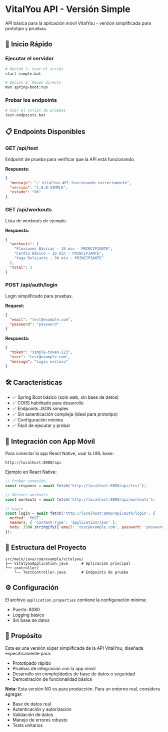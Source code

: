 # VitalYou API - Versión Simple

API básica para la aplicación móvil VitalYou - versión simplificada para prototipo y pruebas.

## 🚀 Inicio Rápido

### Ejecutar el servidor
```bash
# Opción 1: Usar el script
start-simple.bat

# Opción 2: Maven directo
mvn spring-boot:run
```

### Probar los endpoints
```bash
# Usar el script de pruebas
test-endpoints.bat
```

## 📋 Endpoints Disponibles

### GET /api/test
Endpoint de prueba para verificar que la API está funcionando.

**Respuesta:**
```json
{
  "mensaje": "✅ VitalYou API funcionando correctamente",
  "version": "1.0.0-SIMPLE",
  "estado": "OK"
}
```

### GET /api/workouts
Lista de workouts de ejemplo.

**Respuesta:**
```json
{
  "workouts": [
    "Flexiones Básicas - 15 min - PRINCIPIANTE",
    "Cardio Básico - 20 min - PRINCIPIANTE", 
    "Yoga Relajante - 30 min - PRINCIPIANTE"
  ],
  "total": 3
}
```

### POST /api/auth/login
Login simplificado para pruebas.

**Request:**
```json
{
  "email": "test@example.com",
  "password": "password"
}
```

**Respuesta:**
```json
{
  "token": "simple-token-123",
  "user": "test@example.com",
  "message": "Login exitoso"
}
```

## 🛠️ Características

- ✅ Spring Boot básico (solo web, sin base de datos)
- ✅ CORS habilitado para desarrollo
- ✅ Endpoints JSON simples
- ✅ Sin autenticación compleja (ideal para prototipo)
- ✅ Configuración mínima
- ✅ Fácil de ejecutar y probar

## 🔗 Integración con App Móvil

Para conectar la app React Native, usar la URL base:
```
http://localhost:8080/api
```

Ejemplo en React Native:
```javascript
// Probar conexión
const response = await fetch('http://localhost:8080/api/test');

// Obtener workouts
const workouts = await fetch('http://localhost:8080/api/workouts');

// Login
const login = await fetch('http://localhost:8080/api/auth/login', {
  method: 'POST',
  headers: { 'Content-Type': 'application/json' },
  body: JSON.stringify({ email: 'test@example.com', password: 'password' })
});
```

## 📁 Estructura del Proyecto

```
src/main/java/com/example/vitalyou/
├── VitalyouApplication.java      # Aplicación principal
└── controller/
    └── TestController.java       # Endpoints de prueba
```

## ⚙️ Configuración

El archivo `application.properties` contiene la configuración mínima:
- Puerto: 8080
- Logging básico
- Sin base de datos

## 🎯 Propósito

Esta es una versión súper simplificada de la API VitalYou, diseñada específicamente para:
- Prototipado rápido
- Pruebas de integración con la app móvil
- Desarrollo sin complejidades de base de datos o seguridad
- Demostración de funcionalidad básica

**Nota:** Esta versión NO es para producción. Para un entorno real, considera agregar:
- Base de datos real
- Autenticación y autorización
- Validación de datos
- Manejo de errores robusto
- Tests unitarios
